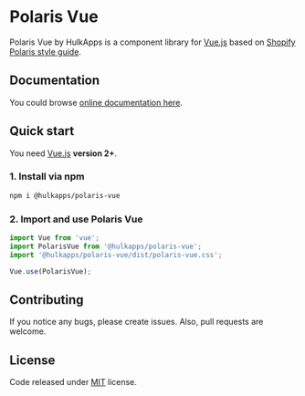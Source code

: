 # Polaris Vue

Polaris Vue by HulkApps is a component library for [Vue.js](https://vuejs.org/) based on [Shopify Polaris style guide](https://polaris.shopify.com/).

## Documentation

You could browse [online documentation here](https://polaris-vue.hulkapps.com/).

## Quick start

You need [Vue.js](https://vuejs.org/) **version 2+**.

### 1. Install via npm

```bash
npm i @hulkapps/polaris-vue
```

### 2. Import and use Polaris Vue

```javascript
import Vue from 'vue';
import PolarisVue from '@hulkapps/polaris-vue';
import '@hulkapps/polaris-vue/dist/polaris-vue.css';

Vue.use(PolarisVue);
```

## Contributing

If you notice any bugs, please create issues. Also, pull requests are welcome.

## License

Code released under [MIT](https://github.com/hgb123/polaris-vue/blob/master/LICENSE) license.
